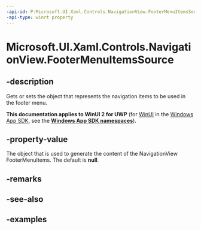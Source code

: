 ```yaml
---
-api-id: P:Microsoft.UI.Xaml.Controls.NavigationView.FooterMenuItemsSource
-api-type: winrt property
---
```


# Microsoft.UI.Xaml.Controls.NavigationView.FooterMenuItemsSource

<!--
public object FooterMenuItemsSource { get; set; }
-->


## -description
Gets or sets the object that represents the navigation items to be used in the footer menu.

**This documentation applies to WinUI 2 for UWP** (for [WinUI](/windows/apps/winui/winui3/) in the [Windows App SDK](/windows/apps/windows-app-sdk/), see the **[Windows App SDK namespaces](/windows/windows-app-sdk/api/winrt/)**).

## -property-value
The object that is used to generate the content of the NavigationView FooterMenuItems. The default is **null**.

## -remarks

## -see-also

## -examples


